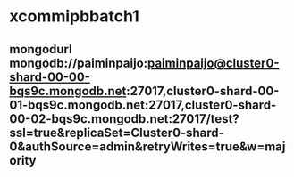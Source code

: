 # xcommipbbatch1

## mongodurl mongodb://paiminpaijo:paiminpaijo@cluster0-shard-00-00-bqs9c.mongodb.net:27017,cluster0-shard-00-01-bqs9c.mongodb.net:27017,cluster0-shard-00-02-bqs9c.mongodb.net:27017/test?ssl=true&replicaSet=Cluster0-shard-0&authSource=admin&retryWrites=true&w=majority
